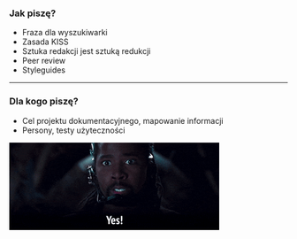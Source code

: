 ### Jak piszę?

- <!-- .element: class="fragment fade-in-then-semi-out" --> Fraza dla wyszukiwarki
- <!-- .element: class="fragment fade-in-then-semi-out" --> Zasada KISS
- <!-- .element: class="fragment fade-in-then-semi-out" --> Sztuka redakcji jest sztuką redukcji
- <!-- .element: class="fragment fade-in-then-semi-out" --> Peer review
- <!-- .element: class="fragment fade-in-then-semi-out" --> Styleguides

---

### Dla kogo piszę?

- <!-- .element: class="fragment fade-in-then-semi-out" --> Cel projektu dokumentacyjnego, mapowanie informacji
- <!-- .element: class="fragment fade-in-then-semi-out" --> Persony, testy użyteczności


![Radocha](images/link-yes.gif)
<!-- .element: class="fragment fade-in" -->